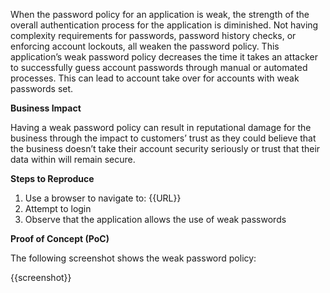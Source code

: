 When the password policy for an application is weak, the strength of the overall authentication process for the application is diminished. Not having complexity requirements for passwords, password history checks, or enforcing account lockouts, all weaken the password policy. This application’s weak password policy decreases the time it takes an attacker to successfully guess account passwords through manual or automated processes. This can lead to account take over for accounts with weak passwords set.

**Business Impact**

Having a weak password policy can result in reputational damage for the business through the impact to customers’ trust as they could believe that the business doesn’t take their account security seriously or trust that their data within will remain secure.

**Steps to Reproduce**

1. Use a browser to navigate to: {{URL}}
1. Attempt to login
1. Observe that the application allows the use of weak passwords

**Proof of Concept (PoC)**

The following screenshot shows the weak password policy:

{{screenshot}}
